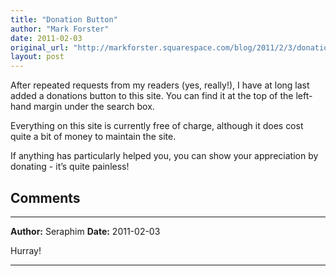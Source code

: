 ```yaml
---
title: "Donation Button"
author: "Mark Forster"
date: 2011-02-03
original_url: "http://markforster.squarespace.com/blog/2011/2/3/donation-button.html"
layout: post
---
```


After repeated requests from my readers (yes, really!), I have at long last added a donations button to this site. You can find it at the top of the left-hand margin under the search box.

Everything on this site is currently free of charge, although it does cost quite a bit of money to maintain the site.

If anything has particularly helped you, you can show your appreciation by donating - it’s quite painless!


## Comments

---

**Author:** Seraphim
**Date:** 2011-02-03

Hurray!

---
